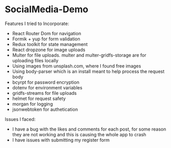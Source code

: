 # SocialMedia-Demo

Features I tried to Incorporate:
- React Router Dom for navigation
- Formik + yup for form validation
- Redux toolkit for state management
- React dropzone for image uploads
- Multer for file uploads. multer and multer-gridfs-storage are for uploading files locally
- Using images from unsplash.com, where I found free images
- Using body-parser which is an install meant to help process the request body
- bcyrpt for password encryption
- dotenv for environment variables
- gridfs-streams for file uploads
- helmet for request safety
- morgan for logging
- jsonwebtoken for authetication

Issues I faced: 
- I have a bug with the likes and comments for each post, for some reason they are not working and this is causing the whole app to crash
- I have issues with submitting my register form 
